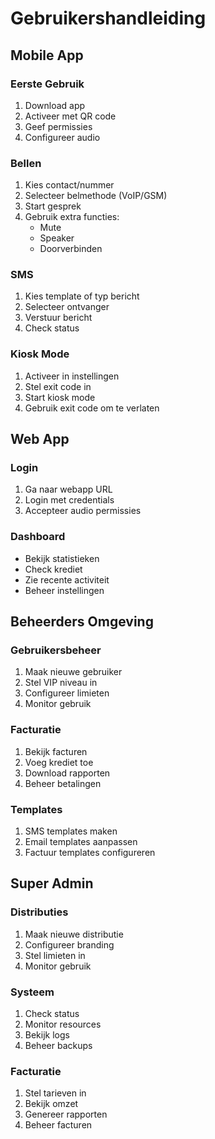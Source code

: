 # Gebruikershandleiding

## Mobile App

### Eerste Gebruik
1. Download app
2. Activeer met QR code
3. Geef permissies
4. Configureer audio

### Bellen
1. Kies contact/nummer
2. Selecteer belmethode (VoIP/GSM)
3. Start gesprek
4. Gebruik extra functies:
   - Mute
   - Speaker
   - Doorverbinden

### SMS
1. Kies template of typ bericht
2. Selecteer ontvanger
3. Verstuur bericht
4. Check status

### Kiosk Mode
1. Activeer in instellingen
2. Stel exit code in
3. Start kiosk mode
4. Gebruik exit code om te verlaten

## Web App

### Login
1. Ga naar webapp URL
2. Login met credentials
3. Accepteer audio permissies

### Dashboard
- Bekijk statistieken
- Check krediet
- Zie recente activiteit
- Beheer instellingen

## Beheerders Omgeving

### Gebruikersbeheer
1. Maak nieuwe gebruiker
2. Stel VIP niveau in
3. Configureer limieten
4. Monitor gebruik

### Facturatie
1. Bekijk facturen
2. Voeg krediet toe
3. Download rapporten
4. Beheer betalingen

### Templates
1. SMS templates maken
2. Email templates aanpassen
3. Factuur templates configureren

## Super Admin

### Distributies
1. Maak nieuwe distributie
2. Configureer branding
3. Stel limieten in
4. Monitor gebruik

### Systeem
1. Check status
2. Monitor resources
3. Bekijk logs
4. Beheer backups

### Facturatie
1. Stel tarieven in
2. Bekijk omzet
3. Genereer rapporten
4. Beheer facturen